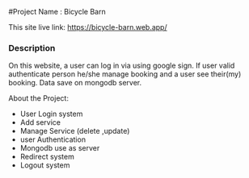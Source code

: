 #Project Name : Bicycle Barn

This site live link: https://bicycle-barn.web.app/

### Description

On this website, a user can log in via using google sign. If user valid authenticate person he/she manage booking and a user see their(my) booking.
Data save on mongodb server.

About the Project:

- User Login system
- Add service
- Manage Service (delete ,update)
- user Authentication
- Mongodb use as server
- Redirect system
- Logout system
